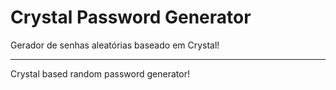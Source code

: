 # Crystal Password Generator

Gerador de senhas aleatórias baseado em Crystal!

---

Crystal based random password generator!
